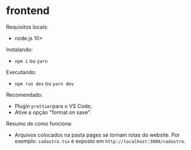 # frontend

Requisitos locais:

- node.js 10+

Instalando:

- `npm i` ou `yarn`

Executando:

- `npm run dev` ou `yarn dev`

Recomendado:

- Plugin `prettier`para o VS Code;
- Ative a opção "format on save".

Resumo de como funciona:

- Arquivos colocados na pasta pages se tornam rotas do website. Por exemplo: `cadastro.tsx` é exposto em `http://localhost:3000/cadastro`.
